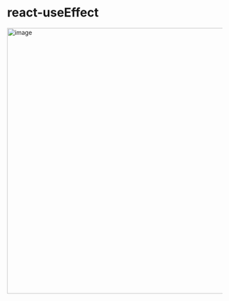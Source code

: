 # react-useEffect
<img width="620" alt="image" src="https://user-images.githubusercontent.com/90621630/224660672-7a8303a4-41ca-453d-80d9-6af552f1062a.png">

